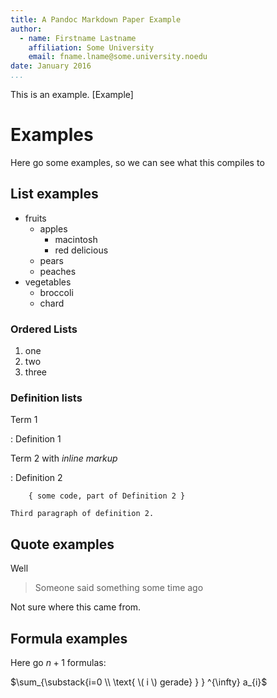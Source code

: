```yaml
---
title: A Pandoc Markdown Paper Example
author:
  - name: Firstname Lastname
    affiliation: Some University
    email: fname.lname@some.university.noedu
date: January 2016
...
```


This is an example. [Example]

# Examples

Here go some examples, so we can see what this compiles to

## List examples

* fruits
    + apples
        - macintosh
        - red delicious
    + pears
    + peaches
* vegetables
    + broccoli
    + chard

### Ordered Lists

1.  one
2.  two
3.  three

### Definition lists

Term 1

:   Definition 1

Term 2 with *inline markup*

:   Definition 2

        { some code, part of Definition 2 }

    Third paragraph of definition 2.

## Quote examples

Well

> Someone said something some time ago

Not sure where this came from.

## Formula examples

Here go $n + 1$ formulas:

$\sum_{\substack{i=0 \\ \text{ \( i \) gerade} } } ^{\infty} a_{i}$
